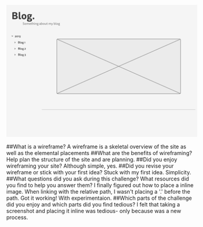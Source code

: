 ![My blog index wireframe](./imgs/wireframe-blog-index.jpg)

##What is a wireframe?
A wireframe is a skeletal overview of the site as well as the elemental placements
##What are the benefits of wireframing?
Help plan the structure of the site and are planning.
##Did you enjoy wireframing your site?
Although simple, yes.
##Did you revise your wireframe or stick with your first idea?
Stuck with my first idea. Simplicity.
##What questions did you ask during this challenge? What resources did you find to help you answer them?
I finally figured out how to place a inline image. When linking with the relative path, I wasn't placing a '.' before the path. Got it working! With experimentaion.
##Which parts of the challenge did you enjoy and which parts did you find tedious?
I felt that taking a screenshot and placing it inline was tedious- only because was a new process.